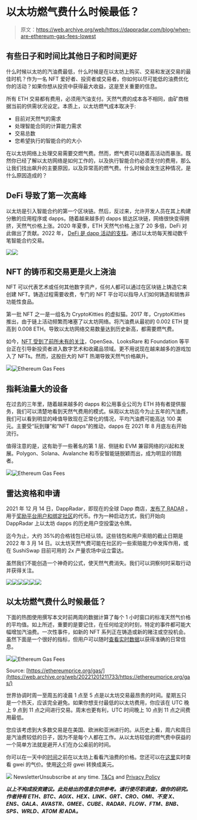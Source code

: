 # 以太坊燃气费什么时候最低？

> 原文：<https://web.archive.org/web/https://dappradar.com/blog/when-are-ethereum-gas-fees-lowest>

## 有些日子和时间比其他日子和时间更好

什么时候以太坊的汽油费最低，什么时候是在以太坊上购买、交易和发送交易的最佳时机？作为一名 NFT 爱好者、投资者或交易者，你如何以尽可能低的油费优化你的活动？如果你想从投资中获得最大收益，这是至关重要的信息。

所有 ETH 交易都有费用，必须用汽油支付。天然气费的成本各不相同，由矿商根据当前的供需状况设定。本质上，以太坊燃气成本取决于:

*   目前对天然气的需求
*   处理智能合同的计算能力需求
*   交易总数
*   您希望执行的智能合约的大小

在以太坊网络上处理交易需要交燃气费。然而，燃气费可以随着高活动而暴涨。既然你已经了解以太坊网络是如何工作的，以及执行智能合约必须支付的费用，那么让我们找出飙升的主要原因，以及异常高的燃气费。什么时候会发生这种情况，是什么原因造成的？

## DeFi 导致了第一次高峰

以太坊是引入智能合约的第一个区块链。然后，反过来，允许开发人员在其上构建分散的应用程序或 dapps。随着越来越多的 dapps 抵达区块链，网络很快变得拥挤，天然气价格上涨。2020 年夏季，ETH 天然气价格上涨了 20 多倍，DeFi 对此做出了贡献。2022 年， [DeFi 是 dapp 活动的支柱](https://web.archive.org/web/20221201211733/https://dappradar.com/blog/2021-dapp-industry-report/#defi)。通过以太坊每天推动数千笔智能合约交易。

![](img/2426ef7a2d8b9419cadb93fe37efbb59.png)![](img/961588f3a156b5d59a3314b8f6c86126.png)

## NFT 的铸币和交易更是火上浇油

NFT 可以代表艺术或任何其他数字资产，任何人都可以通过在区块链上铸造它来创建 NFT。铸造过程需要收费，专门的 NFT 平台可以指导人们如何铸造和销售非功能性食品。

第一批 NFT 之一是一组名为 CryptoKitties 的虚拟猫。2017 年，CryptoKitties 推出，由于链上活动频繁而堵塞了以太坊网络。将汽油费从最初的 0.002 ETH 提高到 0.008 ETH。导致以太坊网络交易数量达到历史新高，都需要燃气费。

如今，[NFT 受到了前所未有的关注](https://web.archive.org/web/20221201211733/https://dappradar.com/blog/2021-dapp-industry-report/#nfts)，OpenSea、LooksRare 和 Foundation 等平台正在引导新投资者进入数字艺术和收藏品领域。更不用说现在越来越多的游戏加入了 NFTs。然而，这股巨大的 NFT 热潮导致天然气价格飙升。

![](img/5258b2ba3ae6566d4cb498cafa47f3d3.png)![Ethereum Gas Fees](img/b6d908f99973170224cc99bd60cbffc1.png)

## 指耗油量大的设备

在过去的三年里，随着越来越多的 dapps 和公用事业公司为 ETH 持有者提供服务，我们可以清楚地看到天然气费用的模式。纵观以太坊迄今为止五年的汽油费，我们可以看到明显的峰值导致现在正常化的情况，平均汽油费可能高达 100 美元。主要受“玩到赚”和“NFT dapps”的推动，dapps 在 2021 年 8 月底左右开始流行。

值得注意的是，这有助于一些著名的第 1 层、侧链和 EVM 兼容网络的兴起和发展。Polygon、Solana、Avalanche 和币安智能链脱颖而出，成为明显的领跑者。

![](img/96872f4820f7c322e6d84a4c5b62561f.png)![Ethereum Gas Fees](img/1c10180ad7369328a25eefe56bd3ef86.png)

## 雷达资格和申请

2021 年 12 月 14 日，DappRadar，即现在的全球 Dapp 商店，[发布了 RADAR](https://web.archive.org/web/20221201211733/https://dappradar.com/token/overview) 。用于[奖励平台用户和绑定社区](https://web.archive.org/web/20221201211733/https://docs.dappradar.com/v/radar-token/why-radar)的代币。作为一种启动方式，我们开始向 DappRadar 上以太坊 dapps 的历史用户空投雷达令牌。

迄今为止，大约 35%的合格钱包已经认领。这些钱包和用户索赔的截止日期是 2022 年 3 月 14 日。以太坊天然气费可能在社区的一些索赔能力中发挥作用，或在 SushiSwap 目前可用的 2x 产量农场中设立雷达。

虽然我们不能创造一个神奇的公式，使天然气费消失。我们可以洞察何时采取行动并获得关注。

[](https://web.archive.org/web/20221201211733/https://dappradar.com/token/airdrop)[![](img/87befc4a1e42119d30e207f259589417.png)<picture>![](img/88b92fcc3ac3b18f38885664487036b6.png)</picture>](https://web.archive.org/web/20221201211733/https://dappradar.com/token/airdrop)[](https://web.archive.org/web/20221201211733/https://docs.dappradar.com/v/radar-token/radar-tokenomics )[![](img/87befc4a1e42119d30e207f259589417.png)<picture>![](img/00fde18e81a3f5e775c711df787aa9f2.png)</picture>](https://web.archive.org/web/20221201211733/https://docs.dappradar.com/v/radar-token/radar-tokenomics )[](https://web.archive.org/web/20221201211733/https://discord.gg/dappradar)[![](img/87befc4a1e42119d30e207f259589417.png)<picture>![](img/5d0d38e6eab1228bff6fe3f5d72ce9c5.png)</picture>](https://web.archive.org/web/20221201211733/https://discord.gg/dappradar)

## 以太坊燃气费什么时候最低？

下面的热图使用撰写本文时前两周的数据计算了每个 1 小时窗口的标准天然气价格的平均值。如上所述，重要的是要记住，在任何给定的时刻，特定的事件都可能大幅增加汽油费。一次性事件，如新的 NFT 系列正在铸造或新的赌注或空投机会。虽然下面是一个很好的指标，但用户可以随时[查看实时数据](https://web.archive.org/web/20221201211733/https://ethereumprice.org/gas/)以获得准确的日常信息。

![](img/b00ebebf267a4c0b5952040932e2126c.png)![Ethereum Gas Fees](img/6d2150f05906647a8fbe55618e97f445.png)

Source: [https://ethereumprice.org/gas/](https://web.archive.org/web/20221201211733/https://ethereumprice.org/gas/)

世界协调时周一至周五的凌晨 1 点至 5 点是以太坊交易最昂贵的时间。星期五只是一个热天，应该完全避免。如果你想支付最低的以太坊费用，你应该在 UTC 晚上 9 点到 11 点之间进行交易。周末也更有利，UTC 时间晚上 10 点到 11 点之间费用最低。

您应该考虑到大多数交易是在美国、欧洲和亚洲进行的。从历史上看，周六和周日是汽油费较低的日子，因为不是每个人都在工作。从以太坊较低的燃气费中获益的一个简单方法就是避开人们在办公桌前的时间。

你可以在一天中的[时间](https://web.archive.org/web/20221201211733/https://ethereumprice.org/gas/)之前在以太坊上看看汽油费的价格。您还可以在[这里](https://web.archive.org/web/20221201211733/https://gitcoin.co/gas/history)实时查看 gwei 的气价。使用[这个](https://web.archive.org/web/20221201211733/https://nomics.com/markets/gwei-gwei/usd-united-states-dollar)将 gwei 转换成美元。

![](img/6d5a4a2d609c56e1a5771717e54ba759.png) NewsletterUnsubscribe at any time. [T&Cs](https://web.archive.org/web/20221201211733/https://dappradar.com/terms) and [Privacy Policy](https://web.archive.org/web/20221201211733/https://dappradar.com/privacy-policy)

***以上不构成投资建议。此处给出的信息仅供参考。请行使尽职调查，做你的研究。作者持有 ETH、BTC、AGIX、HEX、LINK、GRT、CRO、OMI、不变 X、ENS、GALA、AVASTR、GMEE、CUBE、RADAR、FLOW、FTM、BNB、SPS、WRLD、ATOM 和 ADA。***
